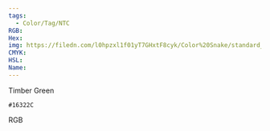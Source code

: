 ```yaml
---
tags:
  - Color/Tag/NTC
RGB:
Hex:
img: https://filedn.com/l0hpzxl1f01yT7GHxtF8cyk/Color%20Snake/standard_csv_to_svg//16322C.svg
CMYK:
HSL:
Name:
---
```

Timber Green
```palette
#16322C
```
RGB
